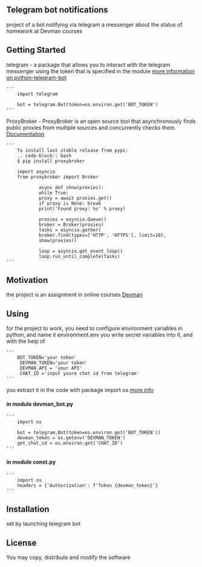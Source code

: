 ## Telegram bot notifications

project of a bot notifying via telegram a messenger about the status of homework at Devman courses

## Getting Started

telegram - a package that allows you to interact with the telegram messenger using the token that is specified in the module
[more information on python-telegram-bot ](https://github.com/python-telegram-bot/python-telegram-bot/wiki/Introduction-to-the-API)

    '''
        import telegram

        bot = telegram.Bot(token=os.environ.get('BOT_TOKEN')
    '''

ProxyBroker - ProxyBroker is an open source tool that asynchronously finds public proxies from multiple sources and concurrently checks them.
[Documentation](https://proxybroker.readthedocs.io/)

    '''
        To install last stable release from pypi:
        .. code-block:: bash
        $ pip install proxybroker

        import asyncio
        from proxybroker import Broker

                async def show(proxies):
                while True:
                proxy = await proxies.get()
                if proxy is None: break
                print('Found proxy: %s' % proxy)

                proxies = asyncio.Queue()
                broker = Broker(proxies)
                tasks = asyncio.gather(
                broker.find(types=['HTTP', 'HTTPS'], limit=10),
                show(proxies))

                loop = asyncio.get_event_loop()
                loop.run_until_complete(tasks)
    '''

## Motivation

the project is an assignment in online courses [Devman](https://dvmn.org/modules/)

## Using
for the project to work, you need to configure environment variables in python, and name it environment.env
you write secret variables into it, and with the help of

    '''
        BOT_TOKEN='your token'
         DEVMAN_TOKEN='your token'
         DEVMAN_API = 'your API'
         CHAT_ID ='input youre chat id from telegram'
    '''
you extract it in the code with package
import os [more info](https://gist.github.com/dvmn-tasks/22b18aafb24a6be5213eb5c6532eaef8)
#### in module devman_bot.py

    '''
        import os

        bot = telegram.Bot(token=os.environ.get('BOT_TOKEN'))
        devman_token = os.getenv('DEVMAN_TOKEN')
        get_chat_id = os.environ.get('CHAT_ID')
    '''

#### in module const.py

    '''
        import os
        headers = {'Authorization': f'Token {devman_token}'}
    '''

## Installation

set by launching telegram bot

## License

You may copy, distribute and modify the software
